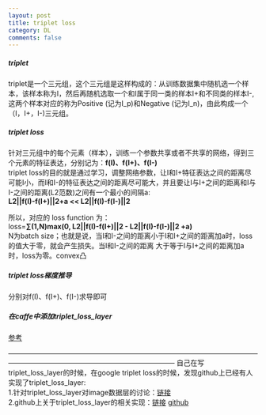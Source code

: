 ```yaml
---
layout: post
title: triplet loss
category: DL
comments: false
---
```

#####  triplet

triplet是一个三元组，这个三元组是这样构成的：从训练数据集中随机选一个样本，该样本称为I，然后再随机选取一个和I属于同一类的样本I+和不同类的样本I-,这两个样本对应的称为Positive (记为I_p)和Negative (记为I_n)，由此构成一个（I，I+，I-)三元组。   

#####  triplet loss
针对三元组中的每个元素（样本），训练一个参数共享或者不共享的网络，得到三个元素的特征表达，分别记为：**f(I)、f(I+)、f(I-)**   
triplet loss的目的就是通过学习，调整网络参数，让I和I+特征表达之间的距离尽可能I小，而I和I-的特征表达之间的距离尽可能大，并且要让I与I+之间的距离和I与I-之间的距离(L2范数)之间有一个最小的间隔a:  
**L2||f(I)-f(I+)||2+a << L2||f(I)-f(I-)||2**

所以，对应的 loss function 为：  
loss=**∑(1,N)max(0, L2||f(I)-f(I+)||2 - L2||f(I)-f(I-)||2 +a)**  
N为batch size；也就是说，当I和I-之间的距离小于I和I+之间的距离加a时，loss的值大于零，就会产生损失。当I和I-之间的距离 大于等于I与I+之间的距离加a时，loss为零。convex凸   

#####  triplet loss梯度推导
分别对f(I)、f(I+)、f(I-)求导即可



#####  在caffe中添加triplet_loss_layer
[参考](http://blog.csdn.net/tangwei2014/article/details/46815231)



————————————————————————————————————————————————————————————
自己在写triplet_loss_layer的时候，在google triplet loss的时候，发现github上已经有人实现了triplet_loss_layer:  
1.针对triplet_loss_layer对image数据层的讨论：[链接](https://github.com/BVLC/caffe/issues/2982)  
2.github上关于triplet_loss_layer的相关实现：[链接](https://github.com/BVLC/caffe/commit/954689e4980b06a53c210ba27d0a3b0f22ea3d06)    [github](https://github.com/BVLC/caffe/tree/954689e4980b06a53c210ba27d0a3b0f22ea3d06)
